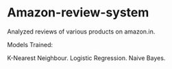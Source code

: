 # Amazon-review-system
Analyzed reviews of various products on amazon.in.

Models Trained:

K-Nearest Neighbour.
Logistic Regression.
Naive Bayes.
